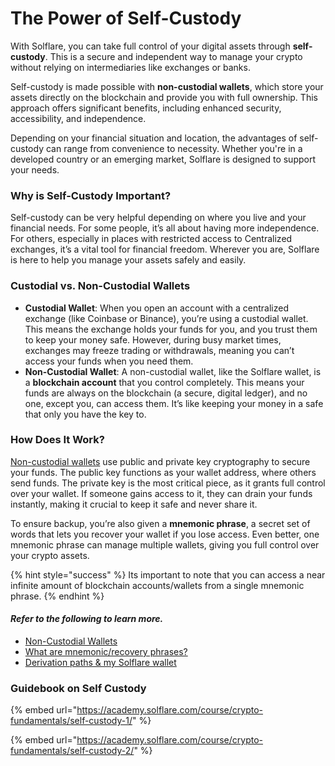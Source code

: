 # The Power of Self-Custody

With Solflare, you can take full control of your digital assets through **self-custody**. This is a secure and independent way to manage your crypto without relying on intermediaries like exchanges or banks.

Self-custody is made possible with **non-custodial wallets**, which store your assets directly on the blockchain and provide you with full ownership. This approach offers significant benefits, including enhanced security, accessibility, and independence.

Depending on your financial situation and location, the advantages of self-custody can range from convenience to necessity. Whether you're in a developed country or an emerging market, Solflare is designed to support your needs.

### **Why is Self-Custody Important?**

Self-custody can be very helpful depending on where you live and your financial needs. For some people, it’s all about having more independence. For others, especially in places with restricted access to Centralized exchanges, it’s a vital tool for financial freedom. Wherever you are, Solflare is here to help you manage your assets safely and easily.

### **Custodial vs. Non-Custodial Wallets**

* **Custodial Wallet**: When you open an account with a centralized exchange (like Coinbase or Binance), you’re using a custodial wallet. This means the exchange holds your funds for you, and you trust them to keep your money safe. However, during busy market times, exchanges may freeze trading or withdrawals, meaning you can’t access your funds when you need them.
* **Non-Custodial Wallet**: A non-custodial wallet, like the Solflare wallet, is a **blockchain account** that you control completely. This means your funds are always on the blockchain (a secure, digital ledger), and no one, except you, can access them. It’s like keeping your money in a safe that only you have the key to.

### **How Does It Work?**

[Non-custodial wallets](https://academy.solflare.com/what-are-non-custodial-wallets/) use public and private key cryptography to secure your funds. The public key functions as your wallet address, where others send funds. The private key is the most critical piece, as it grants full control over your wallet. If someone gains access to it, they can drain your funds instantly, making it crucial to keep it safe and never share it.

To ensure backup, you’re also given a **mnemonic phrase**, a secret set of words that lets you recover your wallet if you lose access. Even better, one mnemonic phrase can manage multiple wallets, giving you full control over your crypto assets.

{% hint style="success" %}
Its important to note that you can access a near infinite amount of blockchain accounts/wallets from a single mnemonic phrase.
{% endhint %}

#### _Refer to the following to learn more._

* [Non-Custodial Wallets](https://academy.solflare.com/what-are-non-custodial-wallets/)
* [What are mnemonic/recovery phrases?](https://academy.solflare.com/what-is-a-mnemonic-phrase-and-how-does-it-work/)
* [Derivation paths & my Solflare wallet](https://academy.solflare.com/derivation-paths-my-solflare-wallet/)

### Guidebook on Self Custody <a href="#primers-on-self-custody" id="primers-on-self-custody"></a>

{% embed url="https://academy.solflare.com/course/crypto-fundamentals/self-custody-1/" %}

{% embed url="https://academy.solflare.com/course/crypto-fundamentals/self-custody-2/" %}

